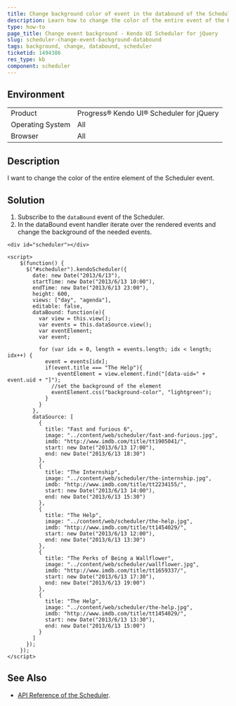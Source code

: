 ```yaml
---
title: Change background color of event in the databound of the Scheduler
description: Learn how to change the color of the entire event of the Kendo UI Scheduler.
type: how-to
page_title: Change event background - Kendo UI Scheduler for jQuery
slug: scheduler-change-event-background-databound
tags: background, change, databound, scheduler
ticketid: 1494386
res_type: kb
component: scheduler
---
```


## Environment

<table>
 <tr>
  <td>Product</td>
  <td>Progress® Kendo UI® Scheduler for jQuery</td>
 </tr>
 <tr>
  <td>Operating System</td>
  <td>All</td>
 </tr>
 <tr>
  <td>Browser</td>
  <td>All</td>
 </tr>
</table>


## Description

I want to change the color of the entire element of the Scheduler event.

## Solution

1. Subscribe to the `dataBound` event of the Scheduler.
1. In the dataBound event handler iterate over the rendered events and change the background of the needed events.

```dojo
<div id="scheduler"></div>

<script>
    $(function() {
      $("#scheduler").kendoScheduler({
        date: new Date("2013/6/13"),
        startTime: new Date("2013/6/13 10:00"),
        endTime: new Date("2013/6/13 23:00"),
        height: 600,
        views: ["day", "agenda"],
        editable: false,         
        dataBound: function(e){
          var view = this.view();
          var events = this.dataSource.view();
          var eventElement;
          var event;

          for (var idx = 0, length = events.length; idx < length; idx++) {
            event = events[idx];
	  		if(event.title === "The Help"){
            	eventElement = view.element.find("[data-uid=" + event.uid + "]");
              //set the background of the element
              eventElement.css("background-color", "lightgreen");
            }              
          }
        },
        dataSource: [
          {
            title: "Fast and furious 6",
            image: "../content/web/scheduler/fast-and-furious.jpg",
            imdb: "http://www.imdb.com/title/tt1905041/",
            start: new Date("2013/6/13 17:00"),
            end: new Date("2013/6/13 18:30")
          },
          {
            title: "The Internship",
            image: "../content/web/scheduler/the-internship.jpg",
            imdb: "http://www.imdb.com/title/tt2234155/",
            start: new Date("2013/6/13 14:00"),
            end: new Date("2013/6/13 15:30")
          },
          {
            title: "The Help",
            image: "../content/web/scheduler/the-help.jpg",
            imdb: "http://www.imdb.com/title/tt1454029/",
            start: new Date("2013/6/13 12:00"),
            end: new Date("2013/6/13 13:30")
          },
          {
            title: "The Perks of Being a Wallflower",
            image: "../content/web/scheduler/wallflower.jpg",
            imdb: "http://www.imdb.com/title/tt1659337/",
            start: new Date("2013/6/13 17:30"),
            end: new Date("2013/6/13 19:00")
          },
          {
            title: "The Help",
            image: "../content/web/scheduler/the-help.jpg",
            imdb: "http://www.imdb.com/title/tt1454029/",
            start: new Date("2013/6/13 13:30"),
            end: new Date("2013/6/13 15:00")
          }
        ]
      });
    });
</script>   
```

## See Also

* [API Reference of the Scheduler](https://docs.telerik.com/kendo-ui/api/javascript/ui/scheduler).
